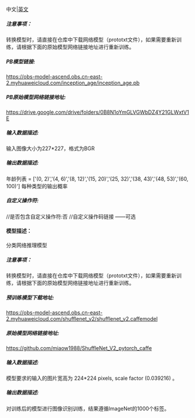 中文|[英文](README_en.md)
##### 注意事项：
转换模型时，请直接在仓库中下载网络模型（prototxt文件），如果需要重新训练，请根据下面的原始模型网络链接地址进行重新训练。

##### PB模型链接:
https://obs-model-ascend.obs.cn-east-2.myhuaweicloud.com/inception_age/inception_age.pb

##### PB原始模型网络链接地址:
https://drive.google.com/drive/folders/0B8N1oYmGLVGWbDZ4Y21GLWxtV1E

##### 输入数据描述:

输入图像大小为227*227，格式为BGR

##### 输出数据描述:

年龄列表 = ['(0, 2)','(4, 6)','(8, 12)','(15, 20)','(25, 32)','(38, 43)','(48, 53)','(60, 100)']
每种类型的输出概率

##### 自定义操作符:
//是否包含自定义操作符:否
//自定义操作码链接 ——可选
#### 模型描述：
分类网络推理模型

##### 注意事项：
转换模型时，请直接在仓库中下载网络模型（prototxt文件），如果需要重新训练，请根据下面的原始模型网络链接地址进行重新训练。

##### 预训练模型下载地址:
https://obs-model-ascend.obs.cn-east-2.myhuaweicloud.com/shufflenet_v2/shufflenet_v2.caffemodel

##### 原始模型网络链接地址:
https://github.com/miaow1988/ShuffleNet_V2_pytorch_caffe

##### 输入数据描述:
模型要求的输入的图片宽高为 224\*224 pixels, scale factor (0.039216) 。

##### 输出数据描述:
对训练后的模型进行图像识别训练，结果遵循ImageNet的1000个标签。

